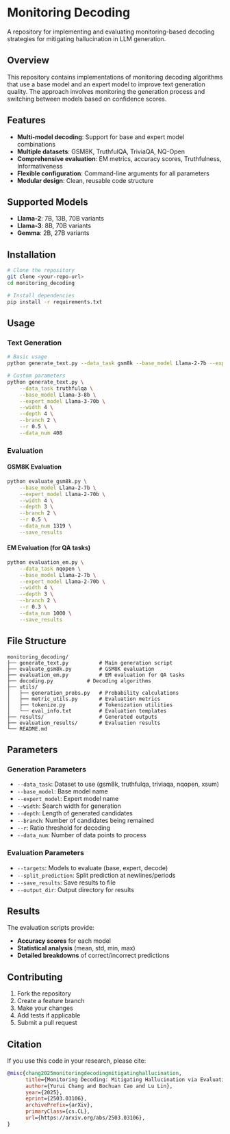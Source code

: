 # Monitoring Decoding

A repository for implementing and evaluating monitoring-based decoding strategies for mitigating hallucination in LLM generation.

## Overview

This repository contains implementations of monitoring decoding algorithms that use a base model and an expert model to improve text generation quality. The approach involves monitoring the generation process and switching between models based on confidence scores.

## Features

- **Multi-model decoding**: Support for base and expert model combinations
- **Multiple datasets**: GSM8K, TruthfulQA, TriviaQA, NQ-Open
- **Comprehensive evaluation**: EM metrics, accuracy scores, Truthfulness, Informativeness
- **Flexible configuration**: Command-line arguments for all parameters
- **Modular design**: Clean, reusable code structure

## Supported Models

- **Llama-2**: 7B, 13B, 70B variants
- **Llama-3**: 8B, 70B variants  
- **Gemma**: 2B, 27B variants

## Installation

```bash
# Clone the repository
git clone <your-repo-url>
cd monitoring_decoding

# Install dependencies
pip install -r requirements.txt
```

## Usage

### Text Generation

```bash
# Basic usage
python generate_text.py --data_task gsm8k --base_model Llama-2-7b --expert_model Llama-2-70b

# Custom parameters
python generate_text.py \
    --data_task truthfulqa \
    --base_model Llama-3-8b \
    --expert_model Llama-3-70b \
    --width 4 \
    --depth 4 \
    --branch 2 \
    --r 0.5 \
    --data_num 408
```

### Evaluation

#### GSM8K Evaluation
```bash
python evaluate_gsm8k.py \
    --base_model Llama-2-7b \
    --expert_model Llama-2-70b \
    --width 4 \
    --depth 3 \
    --branch 2 \
    --r 0.5 \
    --data_num 1319 \
    --save_results
```

#### EM Evaluation (for QA tasks)
```bash
python evaluation_em.py \
    --data_task nqopen \
    --base_model Llama-2-7b \
    --expert_model Llama-2-70b \
    --width 4 \
    --depth 3 \
    --branch 2 \
    --r 0.3 \
    --data_num 1000 \
    --save_results
```

## File Structure

```
monitoring_decoding/
├── generate_text.py          # Main generation script
├── evaluate_gsm8k.py         # GSM8K evaluation
├── evaluation_em.py          # EM evaluation for QA tasks
├── decoding.py           # Decoding algorithms
├── utils/
│   ├── generation_probs.py   # Probability calculations
│   ├── metric_utils.py       # Evaluation metrics
│   ├── tokenize.py           # Tokenization utilities
│   └── eval_info.txt         # Evaluation templates
├── results/                  # Generated outputs
├── evaluation_results/       # Evaluation results
└── README.md
```

## Parameters

### Generation Parameters
- `--data_task`: Dataset to use (gsm8k, truthfulqa, triviaqa, nqopen, xsum)
- `--base_model`: Base model name
- `--expert_model`: Expert model name
- `--width`: Search width for generation
- `--depth`: Length of generated candidates
- `--branch`: Number of candidates being remained
- `--r`: Ratio threshold for decoding
- `--data_num`: Number of data points to process

### Evaluation Parameters
- `--targets`: Models to evaluate (base, expert, decode)
- `--split_prediction`: Split prediction at newlines/periods
- `--save_results`: Save results to file
- `--output_dir`: Output directory for results

## Results

The evaluation scripts provide:
- **Accuracy scores** for each model
- **Statistical analysis** (mean, std, min, max)
- **Detailed breakdowns** of correct/incorrect predictions

## Contributing

1. Fork the repository
2. Create a feature branch
3. Make your changes
4. Add tests if applicable
5. Submit a pull request

## Citation

If you use this code in your research, please cite:

```bibtex
@misc{chang2025monitoringdecodingmitigatinghallucination,
      title={Monitoring Decoding: Mitigating Hallucination via Evaluating the Factuality of Partial Response during Generation}, 
      author={Yurui Chang and Bochuan Cao and Lu Lin},
      year={2025},
      eprint={2503.03106},
      archivePrefix={arXiv},
      primaryClass={cs.CL},
      url={https://arxiv.org/abs/2503.03106}, 
}
```

